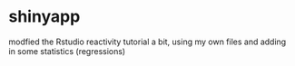 shinyapp
========
modfied the Rstudio reactivity tutorial a bit, using my own files and adding in some statistics (regressions)
